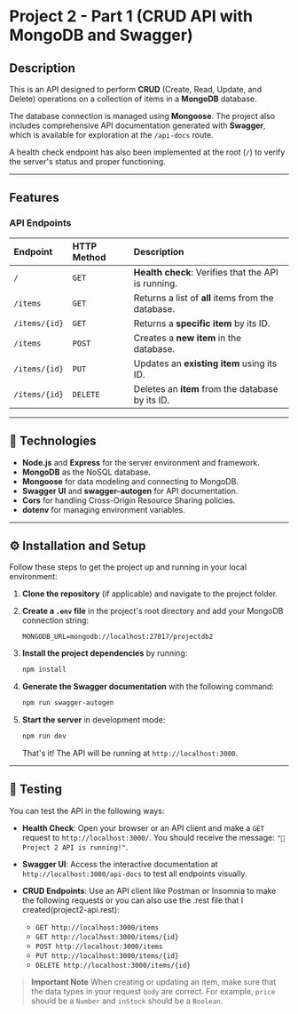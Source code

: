 # Project 2 - Part 1 (CRUD API with MongoDB and Swagger)

## Description

This is an API designed to perform **CRUD** (Create, Read, Update, and Delete) operations on a collection of items in a **MongoDB** database.

The database connection is managed using **Mongoose**. The project also includes comprehensive API documentation generated with **Swagger**, which is available for exploration at the `/api-docs` route.

A health check endpoint has also been implemented at the root (`/`) to verify the server's status and proper functioning.

---

## Features

### API Endpoints

| Endpoint      | HTTP Method | Description                                        |
| :------------ | :---------- | :------------------------------------------------- |
| `/`           | `GET`       | **Health check**: Verifies that the API is running. |
| `/items`      | `GET`       | Returns a list of **all** items from the database. |
| `/items/{id}` | `GET`       | Returns a **specific item** by its ID.             |
| `/items`      | `POST`      | Creates a **new item** in the database.            |
| `/items/{id}` | `PUT`       | Updates an **existing item** using its ID.         |
| `/items/{id}` | `DELETE`    | Deletes an **item** from the database by its ID.   |

---

## 🚀 Technologies

* **Node.js** and **Express** for the server environment and framework.
* **MongoDB** as the NoSQL database.
* **Mongoose** for data modeling and connecting to MongoDB.
* **Swagger UI** and **swagger-autogen** for API documentation.
* **Cors** for handling Cross-Origin Resource Sharing policies.
* **dotenv** for managing environment variables.

---

## ⚙️ Installation and Setup

Follow these steps to get the project up and running in your local environment:

1.  **Clone the repository** (if applicable) and navigate to the project folder.

2.  **Create a `.env` file** in the project's root directory and add your MongoDB connection string:
    ```env
    MONGODB_URL=mongodb://localhost:27017/projectdb2
    ```

3.  **Install the project dependencies** by running:
    ```sh
    npm install
    ```

4.  **Generate the Swagger documentation** with the following command:
    ```sh
    npm run swagger-autogen
    ```

5.  **Start the server** in development mode:
    ```sh
    npm run dev
    ```
    That's it! The API will be running at `http://localhost:3000`.

---

## 🧪 Testing

You can test the API in the following ways:

* **Health Check**:
    Open your browser or an API client and make a `GET` request to `http://localhost:3000/`. You should receive the message: `"🚀 Project 2 API is running!"`.

* **Swagger UI**:
    Access the interactive documentation at `http://localhost:3000/api-docs` to test all endpoints visually.

* **CRUD Endpoints**:
    Use an API client like Postman or Insomnia to make the following requests or you can also use the .rest file that I created(project2-api.rest):
    * `GET http://localhost:3000/items`
    * `GET http://localhost:3000/items/{id}`
    * `POST http://localhost:3000/items`
    * `PUT http://localhost:3000/items/{id}`
    * `DELETE http://localhost:3000/items/{id}`

> **Important Note**
> When creating or updating an item, make sure that the data types in your request `body` are correct. For example, `price` should be a `Number` and `inStock` should be a `Boolean`.
